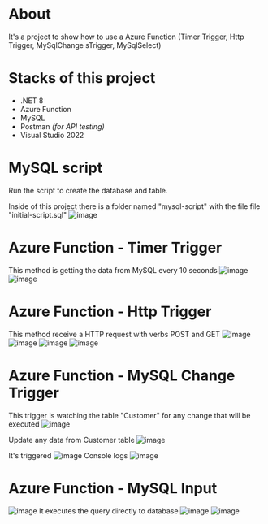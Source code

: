 # About
It's a project to show how to use a Azure Function (Timer Trigger, Http Trigger, MySqlChange sTrigger, MySqlSelect)

# Stacks of this project
- .NET 8
- Azure Function
- MySQL
- Postman _(for API testing)_
- Visual Studio 2022

# MySQL script
Run the script to create the database and table. 

Inside of this project there is a folder named "mysql-script" with the file file "initial-script.sql"
![image](https://github.com/user-attachments/assets/db242f41-58eb-49aa-ac5c-4c66904b8b0a)

# Azure Function - Timer Trigger
This method is getting the data from MySQL every 10 seconds
![image](https://github.com/user-attachments/assets/fd0ced04-031b-4478-8fa6-dbdc995db878)
![image](https://github.com/user-attachments/assets/38c41208-2519-48ff-a810-80e5d896960a)

# Azure Function - Http Trigger
This method receive a HTTP request with verbs POST and GET
![image](https://github.com/user-attachments/assets/b942d2d7-f259-40ef-af00-75a8a7e9bc79)
![image](https://github.com/user-attachments/assets/de363af9-cde1-4c5c-8bfc-e86bed7b055f)
![image](https://github.com/user-attachments/assets/5ae86078-d547-4c5a-879a-0c6952b159d9)
![image](https://github.com/user-attachments/assets/d1a7a9f1-faa7-433a-ba4f-8753f15729ca)

# Azure Function - MySQL Change Trigger
This trigger is watching the table "Customer" for any change that will be executed
![image](https://github.com/user-attachments/assets/1f244cdb-3b3a-48f8-93f9-8a141c38c69c)

Update any data from Customer table
![image](https://github.com/user-attachments/assets/0c671af9-54fe-46f5-bedd-775b85ba0ca5)

It's triggered
![image](https://github.com/user-attachments/assets/4b111d71-ba95-482d-83ec-d2b8a8aa9fb8)
Console logs
![image](https://github.com/user-attachments/assets/ea641837-c09b-4146-b4b7-fb584babae7b)

# Azure Function - MySQL Input
![image](https://github.com/user-attachments/assets/050c0fb2-7485-4bc4-bd58-d2179dcdefb2)
It executes the query directly to database
![image](https://github.com/user-attachments/assets/4c1c3b3d-7b99-4cb0-aa76-ad205f0420ca)
![image](https://github.com/user-attachments/assets/a8a8344f-972d-4eac-96fc-04a047677bd9)
